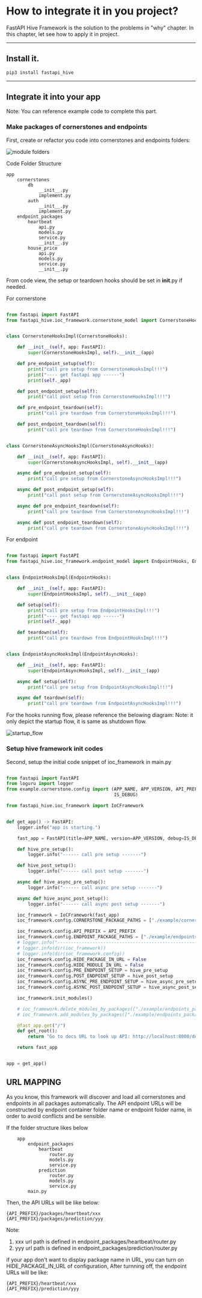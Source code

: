 # How to integrate it in you project?

FastAPI Hive Framework is the solution to the problems in "why" chapter.
In this chapter, let see how to apply it in project.

---

## Install it.

```bash
pip3 install fastapi_hive
```


---

## Integrate it into your app

Note: You can reference example code to complete this part. 

### Make packages of cornerstones and endpoints

First, create or refactor you code into cornerstones and endpoints folders:

![module folders](img/module_folders.png)

Code Folder Structure

    app
        cornerstones
            db
                __init__.py
                implement.py
            auth
                __init__.py
                implement.py
        endpoint_packages
            heartbeat
                api.py
                models.py
                service.py
                __init__.py
            house_price
                api.py
                models.py
                service.py
                __init__.py


From code view, the setup or teardown hooks should be set in __init__.py if needed.

For cornerstone

```Python

from fastapi import FastAPI
from fastapi_hive.ioc_framework.cornerstone_model import CornerstoneHooks, CornerstoneAsyncHooks


class CornerstoneHooksImpl(CornerstoneHooks):

    def __init__(self, app: FastAPI):
        super(CornerstoneHooksImpl, self).__init__(app)

    def pre_endpoint_setup(self):
        print("call pre setup from CornerstoneHooksImpl!!!")
        print("---- get fastapi app ------")
        print(self._app)

    def post_endpoint_setup(self):
        print("call post setup from CornerstoneHooksImpl!!!")

    def pre_endpoint_teardown(self):
        print("call pre teardown from CornerstoneHooksImpl!!!")

    def post_endpoint_teardown(self):
        print("call pre teardown from CornerstoneHooksImpl!!!")


class CornerstoneAsyncHooksImpl(CornerstoneAsyncHooks):

    def __init__(self, app: FastAPI):
        super(CornerstoneAsyncHooksImpl, self).__init__(app)

    async def pre_endpoint_setup(self):
        print("call pre setup from CornerstoneAsyncHooksImpl!!!")

    async def post_endpoint_setup(self):
        print("call post setup from CornerstoneAsyncHooksImpl!!!")

    async def pre_endpoint_teardown(self):
        print("call pre teardown from CornerstoneAsyncHooksImpl!!!")

    async def post_endpoint_teardown(self):
        print("call pre teardown from CornerstoneAsyncHooksImpl!!!")

```


For endpoint

```Python

from fastapi import FastAPI
from fastapi_hive.ioc_framework.endpoint_model import EndpointHooks, EndpointAsyncHooks


class EndpointHooksImpl(EndpointHooks):

    def __init__(self, app: FastAPI):
        super(EndpointHooksImpl, self).__init__(app)

    def setup(self):
        print("call pre setup from EndpointHooksImpl!!!")
        print("---- get fastapi app ------")
        print(self._app)

    def teardown(self):
        print("call pre teardown from EndpointHooksImpl!!!")


class EndpointAsyncHooksImpl(EndpointAsyncHooks):

    def __init__(self, app: FastAPI):
        super(EndpointAsyncHooksImpl, self).__init__(app)

    async def setup(self):
        print("call pre setup from EndpointAsyncHooksImpl!!!")

    async def teardown(self):
        print("call pre teardown from EndpointAsyncHooksImpl!!!")


```

For the hooks running flow, please reference the belowing diagram:
Note: it only depict the startup flow, it is same as shutdown flow.

![startup_flow](img/startup_flow.png)


### Setup hive framework init codes 

Second, setup the initial code snippet of ioc_framework in main.py

```Python

from fastapi import FastAPI
from loguru import logger
from example.cornerstone.config import (APP_NAME, APP_VERSION, API_PREFIX,
                                        IS_DEBUG)

from fastapi_hive.ioc_framework import IoCFramework


def get_app() -> FastAPI:
    logger.info("app is starting.")

    fast_app = FastAPI(title=APP_NAME, version=APP_VERSION, debug=IS_DEBUG)

    def hive_pre_setup():
        logger.info("------ call pre setup -------")

    def hive_post_setup():
        logger.info("------ call post setup -------")

    async def hive_async_pre_setup():
        logger.info("------ call async pre setup -------")

    async def hive_async_post_setup():
        logger.info("------ call async post setup -------")

    ioc_framework = IoCFramework(fast_app)
    ioc_framework.config.CORNERSTONE_PACKAGE_PATHS = ["./example/cornerstone/"]

    ioc_framework.config.API_PREFIX = API_PREFIX
    ioc_framework.config.ENDPOINT_PACKAGE_PATHS = ["./example/endpoints_package1", "./example/endpoints_package2"]
    # logger.info("-----------------------------------------------------")
    # logger.info(dir(ioc_framework))
    # logger.info(dir(ioc_framework.config))
    ioc_framework.config.HIDE_PACKAGE_IN_URL = False
    ioc_framework.config.HIDE_MODULE_IN_URL = False
    ioc_framework.config.PRE_ENDPOINT_SETUP = hive_pre_setup
    ioc_framework.config.POST_ENDPOINT_SETUP = hive_post_setup
    ioc_framework.config.ASYNC_PRE_ENDPOINT_SETUP = hive_async_pre_setup
    ioc_framework.config.ASYNC_POST_ENDPOINT_SETUP = hive_async_post_setup

    ioc_framework.init_modules()

    # ioc_framework.delete_modules_by_packages(["./example/endpoints_package1"])
    # ioc_framework.add_modules_by_packages(["./example/endpoints_package2"])

    @fast_app.get("/")
    def get_root():
        return "Go to docs URL to look up API: http://localhost:8000/docs"

    return fast_app


app = get_app()
```

## URL MAPPING

As you know, this framework will discover and load all cornerstones and endpoints in all packages automatically.
The API endpoint URLs will be constructed by endpoint container folder name or endpoint folder name, in order to avoid conflicts and be sensible.

If the folder structure likes below

```text
    app
        endpoint_packages
            heartbeat
                router.py
                models.py
                service.py
            prediction
                router.py
                models.py
                service.py
        main.py
```

Then, the API URLs will be like below:

```text
{API_PREFIX}/packages/heartbeat/xxx
{API_PREFIX}/packages/prediction/yyy
```

Note:

1. xxx url path is defined in endpoint_packages/heartbeat/router.py
2. yyy url path is defined in endpoint_packages/prediction/router.py

if your app don't want to display package name in URL, you can turn on HIDE_PACKAGE_IN_URL of configuration,
After turnning off, the endpoint URLs will be like:

```text
{API_PREFIX}/heartbeat/xxx
{API_PREFIX}/prediction/yyy
```
